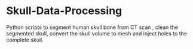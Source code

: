 # Skull-Data-Processing
Python scripts to segment human skull bone from CT scan , clean the segmented skull, convert the skull volume to mesh and inject holes to the complete skull.

